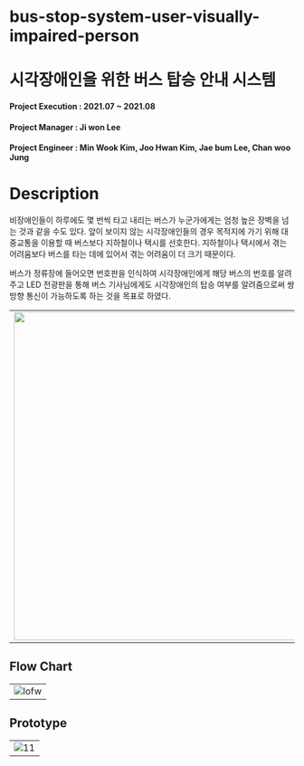 # bus-stop-system-user-visually-impaired-person

# 시각장애인을 위한 버스 탑승 안내 시스템

#### Project Execution : 2021.07 ~ 2021.08
#### Project Manager : Ji won Lee
#### Project Engineer : Min Wook Kim, Joo Hwan Kim, Jae bum Lee, Chan woo Jung

# Description
비장애인들이 하루에도 몇 번씩 타고 내리는 버스가 누군가에게는 엄청 높은 장벽을 넘는 것과 같을 수도 있다.
앞이 보이지 않는 시각장애인들의 경우 
목적지에 가기 위해 대중교통을 이용할 때 버스보다 지하철이나 택시를 선호한다. 
지하철이나 택시에서 겪는 어려움보다 버스를 타는 데에 있어서 겪는 어려움이 더 크기 때문이다.

버스가 정류장에 들어오면 번호판을 인식하여 시각장애인에게 해당 버스의 번호를 알려주고
LED 전광판을 통해 버스 기사님에게도 시각장애인의 탑승 여부를 알려줌으로써 
쌍방향 통신이 가능하도록 하는 것을 목표로 하였다.

||
|:---:|
|  <img src="https://user-images.githubusercontent.com/80519614/219797196-9968f5cd-0604-4f97-9081-f556ace1346a.JPG" width="900" height="580"/>  |

## Flow Chart
||
|:---:|
| ![lofw](https://user-images.githubusercontent.com/68945145/156540483-ab3e2c85-3a79-4e7a-869d-093b540e280a.PNG)|

## Prototype
||
|:---:|
|  ![11](https://user-images.githubusercontent.com/68945145/156540526-7f4c0d71-46f5-4b3b-ac9c-381e2bd68787.PNG)  |


